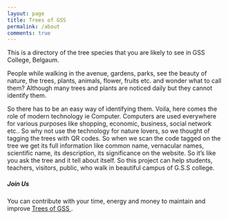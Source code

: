 ```yaml
---
layout: page
title: Trees of GSS
permalink: /about
comments: true
---
```


<div class="row justify-content-between">
<div class="col-md-8 pr-5">

<p>This is a directory of the tree species that you are likely to see in GSS College, Belgaum.</p>

<p>People while walking in the avenue, gardens, parks,  see the beauty of nature, the trees, plants, animals, flower, fruits etc. and wonder what to call them?
Although many trees and plants are noticed daily but they cannot identify them.</p>
		
		
So there has to be an easy way of identifying them. Voila, here comes the role of modern technology ie Computer. 
Computers are used everywhere for various purposes like shopping, economic, business, social network etc.. So why not use the technology for nature lovers, so we thought of tagging the trees with QR codes. So when we scan the code tagged on the tree we get its full information like common name, vernacular names, scientific name, its description, its significance on the website.
So it’s like you ask the tree and it tell about itself. So this project can help students, teachers, visitors, public, who walk in beautiful campus of G.S.S college.  




</div>

<div class="col-md-4">

<div class="sticky-top sticky-top-80">
<h5>Join Us </h5>

<p>You can contribute with your time, energy and money to maintain and improve <a target="_blank" href="https://github.com/treesofgss/treesofgss.github.io">Trees of GSS <i class="fab fa-github"></i></a>.</p>
<!--
<a target="_blank" href="https://www.wowthemes.net/donate/" class="btn btn-danger">Buy me a coffee</a> <a target="_blank" href="https://bootstrapstarter.com/bootstrap-templates/template-mediumish-bootstrap-jekyll/" class="btn btn-warning">Documentation</a>
-->
</div>
</div>
</div>
